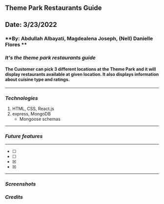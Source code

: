 ## Theme Park Restaurants Guide
## **Date: 3/23/2022**
### **By: Abdullah Albayati, Magdealena Joseph, (Nell) Danielle Flores **
### *It's the theme park restaurants guide*
#### The Customer can pick 3 different locations at the Theme Park and it will display restaurants available at given location. It also displays information about cuisine type and ratings.
***
### *Technologies*
1. HTML, CSS, React.js
2. express, MongoDB
    * Mongoose schemas
***
### *Future features*
***
- [ ] 
- [ ] 
- [x] 
- [x]
***

### *Screenshots* 



### *Credits*
